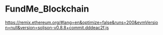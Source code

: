 # FundMe_Blockchain
https://remix.ethereum.org/#lang=en&optimize=false&runs=200&evmVersion=null&version=soljson-v0.8.8+commit.dddeac2f.js

